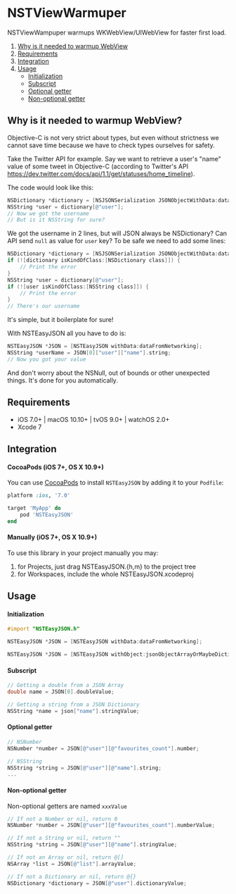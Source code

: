 # NSTViewWarmuper

NSTViewWampuper warmups WKWebView/UIWebView for faster first load.

1. [Why is it needed to warmup WebView](#why-is-it-needed-to-warmup-webview)
2. [Requirements](#requirements)
3. [Integration](#integration)
4. [Usage](#usage)
   - [Initialization](#initialization)
   - [Subscript](#subscript)
   - [Optional getter](#optional-getter)
   - [Non-optional getter](#non-optional-getter)

## Why is it needed to warmup WebView?

Objective-C is not very strict about types, but even without strictness we cannot save time because we have to check types ourselves for safety.

Take the Twitter API for example. Say we want to retrieve a user's "name" value of some tweet in Objective-C (according to Twitter's API https://dev.twitter.com/docs/api/1.1/get/statuses/home_timeline).

The code would look like this:

```objective-c
NSDictionary *dictionary = [NSJSONSerialization JSONObjectWithData:data options:NSJSONReadingAllowFragments error:&error];
NSString *user = dictionary[@"user"];
// Now we got the username
// But is it NSString for sure?
```

We got the username in 2 lines, but will JSON always be NSDictionary? Can API send `null` as value for `user` key? To be safe we need to add some lines:

```objective-c
NSDictionary *dictionary = [NSJSONSerialization JSONObjectWithData:data options:NSJSONReadingAllowFragments error:&error];
if (![dictionary isKindOfClass:[NSDictionary class]]) {
	// Print the error
}
NSString *user = dictionary[@"user"];
if (![user isKindOfClass:[NSString class]]) {
 	// Print the error
}
// There's our username
```

It's simple, but it boilerplate for sure!

With NSTEasyJSON all you have to do is:

```objective-c
NSTEasyJSON *JSON = [NSTEasyJSON withData:dataFromNetworking];
NSString *userName = JSON[0]["user"]["name"].string;
// Now you got your value
```

And don't worry about the NSNull, out of bounds or other unexpected things. It's done for you automatically.

## Requirements

- iOS 7.0+ | macOS 10.10+ | tvOS 9.0+ | watchOS 2.0+
- Xcode 7

## Integration

#### CocoaPods (iOS 7+, OS X 10.9+)

You can use [CocoaPods](http://cocoapods.org/) to install `NSTEasyJSON` by adding it to your `Podfile`:

```ruby
platform :ios, '7.0'

target 'MyApp' do
	pod 'NSTEasyJSON'
end
```

#### Manually (iOS 7+, OS X 10.9+)

To use this library in your project manually you may:  

1. for Projects, just drag NSTEasyJSON.{h,m} to the project tree
2. for Workspaces, include the whole NSTEasyJSON.xcodeproj

## Usage

#### Initialization

```objective-c
#import "NSTEasyJSON.h"
```

```objective-c
NSTEasyJSON *JSON = [NSTEasyJSON withData:dataFromNetworking];
```

```objective-c
NSTEasyJSON *JSON = [NSTEasyJSON withObject:jsonObjectArrayOrMaybeDictionary];
```

#### Subscript

```objective-c
// Getting a double from a JSON Array
double name = JSON[0].doubleValue;
```

```objective-c
// Getting a string from a JSON Dictionary
NSString *name = json["name"].stringValue;
```

#### Optional getter

```objective-c
// NSNumber
NSNumber *number = JSON[@"user"][@"favourites_count"].number;
```

```objective-c
// NSString
NSString *string = JSON[@"user"][@"name"].string;
...
```

#### Non-optional getter

Non-optional getters are named `xxxValue`

```objective-c
// If not a Number or nil, return 0
NSNumber *number = JSON[@"user"][@"favourites_count"].numberValue;
```

```objective-c
// If not a String or nil, return ""
NSString *string = JSON[@"user"][@"name"].stringValue;
```

```objective-c
// If not an Array or nil, return @[]
NSArray *list = JSON[@"list"].arrayValue;
```

```objective-c
// If not a Dictionary or nil, return @{}
NSDictionary *dictionary = JSON[@"user"].dictionaryValue;
```
